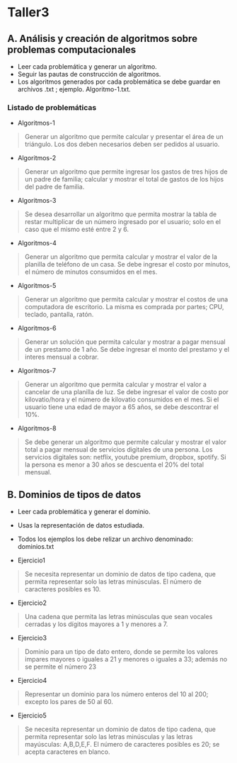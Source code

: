 # Taller3 

## A. Análisis y creación de algoritmos sobre problemas computacionales

* Leer cada problemática y generar un algoritmo.
* Seguir las pautas de construcción de algoritmos.
* Los algoritmos generados por cada problemática se debe guardar en archivos .txt ; ejemplo. Algoritmo-1.txt.

### Listado de problemáticas
* Algoritmos-1
> Generar un algoritmo que permite calcular y presentar el área de un triángulo. Los dos deben necesarios deben ser pedidos al usuario.
* Algoritmos-2
> Generar un algoritmo que permite ingresar los gastos de tres hijos de un padre de familia; calcular y  mostrar el total de gastos de los hijos del padre de familia.
* Algoritmos-3
> Se desea desarrollar un algoritmo que permita mostrar la tabla de restar multiplicar de un número ingresado por el usuario; solo en el caso que el mismo esté entre 2 y 6.
* Algoritmos-4
> Generar un algoritmo que permita calcular y mostrar el valor de la planilla de teléfono de un casa. Se debe ingresar el costo por minutos, el número de minutos consumidos en el mes.
* Algoritmos-5
> Generar un algoritmo que permita calcular y mostrar el costos de una computadora de escritorio. La misma es comprada por partes; CPU, teclado, pantalla, ratón.
* Algoritmos-6
> Generar un solución que permita calcular y mostrar a pagar mensual de un prestamo de 1 año. Se debe ingresar el monto del prestamo y el interes mensual a cobrar. 
* Algoritmos-7
> Generar un algoritmo que permita calcular y mostrar el valor a cancelar de una planilla de luz. Se debe ingresar el valor de costo por kilovatio/hora y el número de kilovatio consumidos en el mes. Si el usuario tiene una edad de mayor a 65 años, se debe descontrar el 10%.
* Algoritmos-8
> Se debe generar un algoritmo que permite calcular y mostrar el valor total a pagar mensual de servicios digitales de una persona. Los servicios digitales son: netflix, youtube premium, dropbox, spotify. Si la persona es menor a 30 años se descuenta el 20% del total mensual.

## B. Dominios de tipos de datos
* Leer cada problemática y generar el dominio.
* Usas la representación de datos estudiada.
* Todos los ejemplos los debe relizar un archivo denominado: dominios.txt

* Ejercicio1
> Se necesita representar un dominio de datos de tipo cadena, que permita representar solo las letras minúsculas. El número de caracteres posibles es 10.
* Ejercicio2
> Una cadena que permita las letras minúsculas que sean vocales cerradas y los dígitos mayores a 1 y menores a 7.
* Ejercicio3
> Dominio para un tipo de dato entero, donde se permite los valores impares mayores o iguales a 21 y menores o iguales a 33; además no se permite el número 23
* Ejercicio4
> Representar un dominio para los número enteros del 10 al 200; excepto los pares de 50 al 60.
* Ejercicio5
> Se necesita representar un dominio de datos de tipo cadena, que permita representar solo las letras minúsculas y las letras mayúsculas: A,B,D,E,F. El número de caracteres posibles es 20; se acepta caracteres en blanco.
